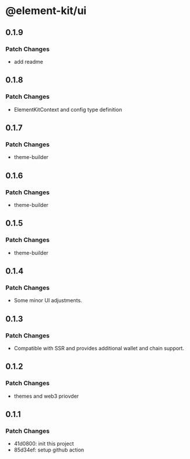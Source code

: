 # @element-kit/ui

## 0.1.9

### Patch Changes

- add readme

## 0.1.8

### Patch Changes

- ElementKitContext and config type definition

## 0.1.7

### Patch Changes

- theme-builder

## 0.1.6

### Patch Changes

- theme-builder

## 0.1.5

### Patch Changes

- theme-builder

## 0.1.4

### Patch Changes

- Some minor UI adjustments.

## 0.1.3

### Patch Changes

- Compatible with SSR and provides additional wallet and chain support.

## 0.1.2

### Patch Changes

- themes and web3 priovder

## 0.1.1

### Patch Changes

- 41d0800: init this project
- 85d34ef: setup github action
